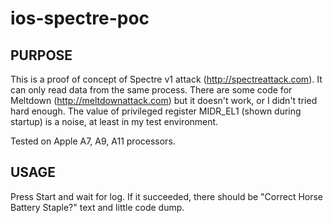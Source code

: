 # ios-spectre-poc

## PURPOSE
  This is a proof of concept of Spectre v1 attack  (http://spectreattack.com).
It can only read data from the same process.
There are some code for Meltdown (http://meltdownattack.com) but it doesn't work, 
or I didn't tried hard enough.
The value of privileged register MIDR_EL1 (shown during startup) is a noise, at least in my test environment.

Tested on Apple A7, A9, A11 processors.

## USAGE
  Press Start and wait for log.
If it succeeded, there should be "Correct Horse Battery Staple?" text and little code dump.
